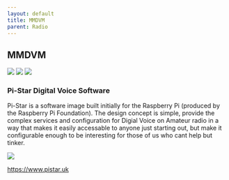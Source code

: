 ```yaml
---
layout: default
title: MMDVM
parent: Radio
---
```


## MMDVM

![](https://i0.wp.com/qso365.co.uk/wp-content/uploads/2019/11/MMDVM-Hotspot-Support-P25-DMR-YSF-32-bit-ARM-Processor-for-Raspberry-Pi-XY-from-eBay.jpeg?w=1024&ssl=1)
![](https://i0.wp.com/qso365.co.uk/wp-content/uploads/2019/11/MMDVM-Hotspot-attached-to-a-Raspberry-Pi-Zero.jpeg?w=1024&ssl=1)
![](https://i0.wp.com/qso365.co.uk/wp-content/uploads/2019/11/MMDVM-Hotspot-attached-to-the-Raspberry-Pi-Zero.jpeg?w=1024&ssl=1)

### Pi-Star Digital Voice Software

Pi-Star is a software image built initially for the Raspberry Pi (produced by the Raspberry Pi Foundation).
The design concept is simple, provide the complex services and configuration for Digial Voice on Amateur radio in a way that makes it easily accessable to anyone just starting out, but make it configurable enough to be interesting for those of us who cant help but tinker.

![](https://www.pistar.uk/_images/Pi-Star_Screenshot.png)

<https://www.pistar.uk>
